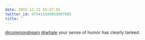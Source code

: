 ```yaml
---
date: 2015-12-11 15:27:15
twitter_id: 675411545053097985
title: ''
---
```


<!-- Tweet at https://twitter.com/statuses/675409511629365248 is either deleted or protected. -->

[@commondream](https://twitter.com/commondream) [@whale](https://twitter.com/whale) your sense of humor has clearly tanked.
